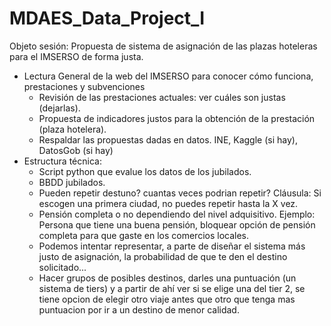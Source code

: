# MDAES_Data_Project_I

Objeto sesión: Propuesta de sistema de asignación de las plazas hoteleras para el IMSERSO de forma justa.

- Lectura General de la web del IMSERSO para conocer cómo funciona, prestaciones y subvenciones
  - Revisión de las prestaciones actuales: ver cuáles son justas (dejarlas).
  - Propuesta de indicadores justos para la obtención de la prestación (plaza hotelera).
  - Respaldar las propuestas dadas en datos. INE, Kaggle (si hay), DatosGob (si hay)
- Estructura técnica: 
  - Script python que evalue los datos de los jubilados.
  - BBDD jubilados.
  - Pueden repetir destuno? cuantas veces podrian repetir? Cláusula: Si escogen una primera ciudad, no puedes repetir hasta la X vez.
  - Pensión completa o no dependiendo del nivel adquisitivo. Ejemplo: Persona que tiene una buena pensión, bloquear opción de pensión completa para que gaste en los comercios locales.
  - Podemos intentar representar, a parte de diseñar el sistema más justo de asignación, la probabilidad de que te den el destino solicitado...
  - Hacer grupos de posibles destinos, darles una puntuación (un sistema de tiers) y a partir de ahí ver si se elige una del tier 2, se tiene opcion de elegir otro viaje antes que otro que tenga mas puntuacion por ir a un destino de menor calidad.